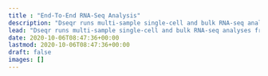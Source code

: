 ```yaml
---
title : "End-To-End RNA-Seq Analysis"
description: "Dseqr runs multi-sample single-cell and bulk RNA-seq analyses from fastq → pathways → hits."
lead: "Dseqr runs multi-sample single-cell and bulk RNA-seq analyses from fastq → pathways → hits."
date: 2020-10-06T08:47:36+00:00
lastmod: 2020-10-06T08:47:36+00:00
draft: false
images: []
---
```


